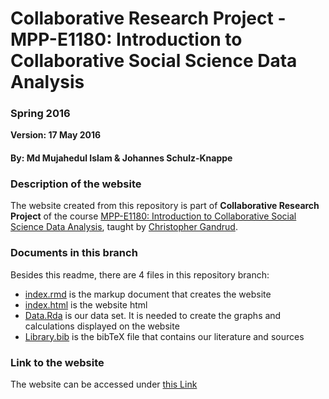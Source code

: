 # Collaborative Research Project - MPP-E1180: Introduction to Collaborative Social Science Data Analysis

### Spring 2016

**Version: 17 May 2016**

#### By: Md Mujahedul Islam & Johannes Schulz-Knappe


### Description of the website

The website created from this repository is part of **Collaborative Research Project** of the course [MPP-E1180: Introduction to Collaborative Social Science Data Analysis](https://github.com/HertieDataScience/SyllabusAndLectures), taught by [Christopher Gandrud](https://github.com/christophergandrud).


### Documents in this branch

Besides this readme, there are 4 files in this repository branch:

- [index.rmd](https://github.com/mujahedhertie/Final-Project/blob/gh-pages/index.rmd) is the markup document that creates the website
- [index.html](https://github.com/mujahedhertie/Final-Project/blob/gh-pages/index.html) is the website html
- [Data.Rda](https://github.com/mujahedhertie/Final-Project/blob/gh-pages/Data.Rda) is our data set. It is needed to create the graphs and calculations displayed on the website
- [Library.bib](https://github.com/mujahedhertie/Final-Project/blob/gh-pages/Library.bib) is the bibTeX file that contains our literature and sources


### Link to the website

The website can be accessed under [this Link](http://mujahedhertie.github.io/Final-Project)